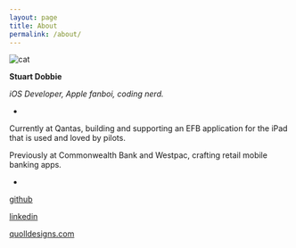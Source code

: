 ```yaml
---
layout: page
title: About
permalink: /about/
---
```


![cat](https://user-images.githubusercontent.com/2561920/131234604-081baea3-5511-43b0-b2b3-ddccf8f250a5.jpg) 

**Stuart Dobbie**

*iOS Developer, Apple fanboi, coding nerd.*

-

Currently at Qantas, building and supporting an EFB application for the iPad that is used and loved by pilots.

Previously at Commonwealth Bank and Westpac, crafting retail mobile banking apps.

-

[github](https://github.com/dobster)

[linkedin](https://www.linkedin.com/in/studobbie/)

[quolldesigns.com](http://quolldesigns.com)
